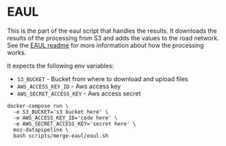 # EAUL
This is the part of the eaul script that handles the results.
It downloads the results of the processing from S3 and adds the values to the road network.
See the [EAUL readme](../../script-eaul) for more information about how the processing works.

It expects the following env variables:
- `S3_BUCKET` - Bucket from where to download and upload files
- `AWS_ACCESS_KEY_ID` - Aws access key
- `AWS_SECRET_ACCESS_KEY` - Aws access secret

```
docker-compose run \
  -e S3_BUCKET='s3 bucket here' \
  -e AWS_ACCESS_KEY_ID='code here' \
  -e AWS_SECRET_ACCESS_KEY='secret here' \
  moz-datapipeline \
  bash scripts/merge-eaul/eaul.sh
```
